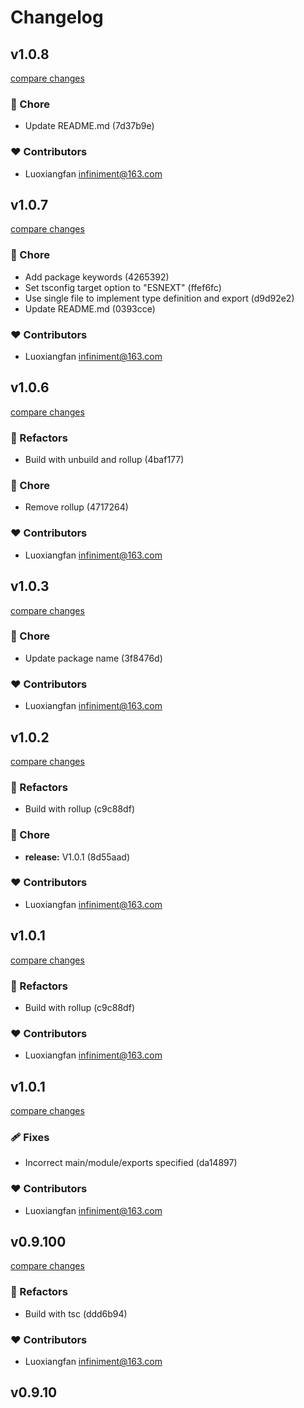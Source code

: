# Changelog


## v1.0.8

[compare changes](https://git+git@github.com/luoxiangfan/vue3-clipboard/compare/v1.0.7...v1.0.8)

### 🏡 Chore

- Update README.md (7d37b9e)

### ❤️ Contributors

- Luoxiangfan <infiniment@163.com>

## v1.0.7

[compare changes](https://git+git@github.com/luoxiangfan/vue3-clipboard/compare/v1.0.6...v1.0.7)

### 🏡 Chore

- Add package keywords (4265392)
- Set tsconfig target option to "ESNEXT" (ffef6fc)
- Use single file to implement type definition and export (d9d92e2)
- Update README.md (0393cce)

### ❤️ Contributors

- Luoxiangfan <infiniment@163.com>

## v1.0.6

[compare changes](https://git+git@github.com/luoxiangfan/vue3-clipboard/compare/v1.0.3...v1.0.6)

### 💅 Refactors

- Build with unbuild and rollup (4baf177)

### 🏡 Chore

- Remove rollup (4717264)

### ❤️ Contributors

- Luoxiangfan <infiniment@163.com>

## v1.0.3

[compare changes](https://git+git@github.com/luoxiangfan/vue3-clipboard/compare/v1.0.2...v1.0.3)

### 🏡 Chore

- Update package name (3f8476d)

### ❤️ Contributors

- Luoxiangfan <infiniment@163.com>

## v1.0.2

[compare changes](https://git+git@github.com/luoxiangfan/vue3-clipboard/compare/v1.0.1...v1.0.2)

### 💅 Refactors

- Build with rollup (c9c88df)

### 🏡 Chore

- **release:** V1.0.1 (8d55aad)

### ❤️ Contributors

- Luoxiangfan <infiniment@163.com>

## v1.0.1

[compare changes](https://git+git@github.com/luoxiangfan/vue3-clipboard/compare/v1.0.1...v1.0.1)

### 💅 Refactors

- Build with rollup (c9c88df)

### ❤️ Contributors

- Luoxiangfan <infiniment@163.com>

## v1.0.1

[compare changes](https://git+git@github.com/luoxiangfan/vue3-clipboard/compare/v0.9.100...v1.0.1)

### 🩹 Fixes

- Incorrect main/module/exports specified (da14897)

### ❤️ Contributors

- Luoxiangfan <infiniment@163.com>

## v0.9.100

[compare changes](https://git+git@github.com/luoxiangfan/vue3-clipboard/compare/v0.9.10...v0.9.100)

### 💅 Refactors

- Build with tsc (ddd6b94)

### ❤️ Contributors

- Luoxiangfan <infiniment@163.com>

## v0.9.10

